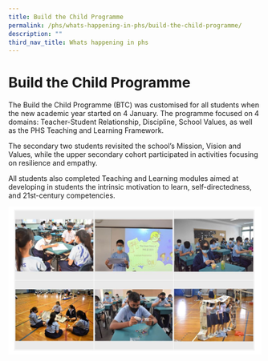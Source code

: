 ```yaml
---
title: Build the Child Programme
permalink: /phs/whats-happening-in-phs/build-the-child-programme/
description: ""
third_nav_title: Whats happening in phs
---
```

# **Build the Child Programme**

The Build the Child Programme (BTC) was customised for all students when the new academic year started on 4 January. The programme focused on 4 domains: Teacher-Student Relationship, Discipline, School Values, as well as the PHS Teaching and Learning Framework.  

The secondary two students revisited the school’s Mission, Vision and Values, while the upper secondary cohort participated in activities focusing on resilience and empathy.

All students also completed Teaching and Learning modules aimed at developing in students the intrinsic motivation to learn, self-directedness, and 21st\-century competencies.

![](/images/buildthechildprog.jpg)